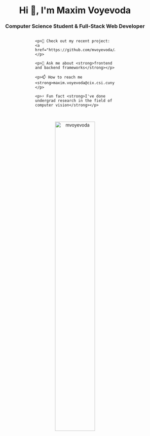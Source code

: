 <h1 align="center">Hi 👋, I'm Maxim Voyevoda</h1>
<h3 align="center">Computer Science Student & Full-Stack Web Developer</h3>

<div style="width: 100%; display: flex; justify-content: space-around">
  <div style="width: 50%;">
    
    <p>🔭 Check out my recent project: <a href="https://github.com/mvoyevoda/Aurora">Aurora</a></p>
  
    <p>💬 Ask me about <strong>frontend and backend frameworks</strong></p>
  
    <p>📫 How to reach me <strong>maxim.voyevoda@cix.csi.cuny.edu</strong></p>
  
    <p>⚡ Fun fact <strong>I've done undergrad research in the field of computer vision</strong></p>
  </div>
  
</div>

<br>
<p align="center">
  <img width="50%" src="https://github-readme-stats.vercel.app/api/top-langs?username=mvoyevoda&show_icons=true&locale=en&layout=compact" alt="mvoyevoda">
</p>
